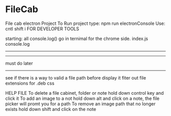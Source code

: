 # FileCab

File cab electron Project
To Run project type: npm run electronConsole
Use: cntl shift i FOR DEVELOPER TOOLS

starting: all console.log() go in ternimal for the chrome side. index.js console.log

---

---

must do later

---

see if there is a way to valid a file path before display it
fiter out file extensions for .deb
css

HELP FILE
To delete a file cabinet, folder or note hold down control key and click it
To add an image to a not hold down alt and click on a note, the file picker will promt you for a path
To remove an image path that no longer exists hold down shift and click on the note
